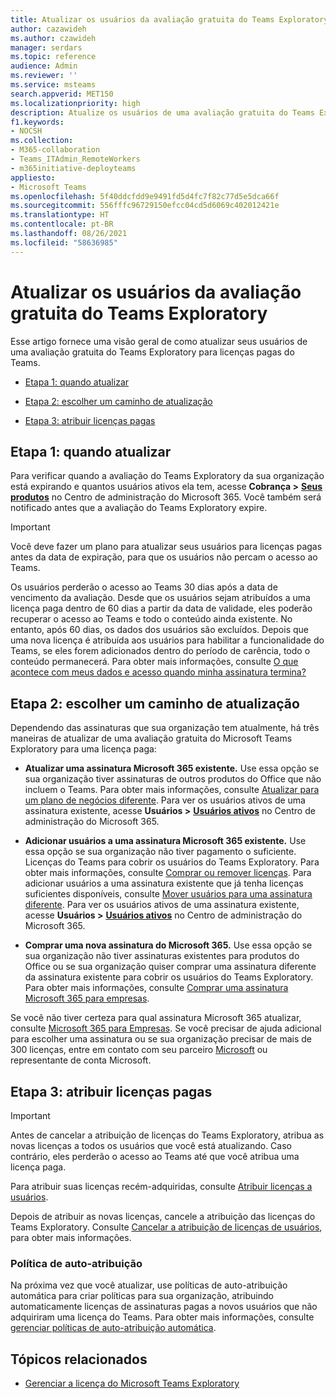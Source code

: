 ```yaml
---
title: Atualizar os usuários da avaliação gratuita do Teams Exploratory
author: cazawideh
ms.author: czawideh
manager: serdars
ms.topic: reference
audience: Admin
ms.reviewer: ''
ms.service: msteams
search.appverid: MET150
ms.localizationpriority: high
description: Atualize os usuários de uma avaliação gratuita do Teams Exploratory para uma licença paga.
f1.keywords:
- NOCSH
ms.collection:
- M365-collaboration
- Teams_ITAdmin_RemoteWorkers
- m365initiative-deployteams
appliesto:
- Microsoft Teams
ms.openlocfilehash: 5f40ddcfdd9e9491fd5d4fc7f82c77d5e5dca66f
ms.sourcegitcommit: 556fffc96729150efcc04cd5d6069c402012421e
ms.translationtype: HT
ms.contentlocale: pt-BR
ms.lasthandoff: 08/26/2021
ms.locfileid: "58636985"
---
```

# <a name="upgrade-users-from-the-teams-exploratory-trial"></a>Atualizar os usuários da avaliação gratuita do Teams Exploratory

Esse artigo fornece uma visão geral de como atualizar seus usuários de uma avaliação gratuita do Teams Exploratory para licenças pagas do Teams.

- [Etapa 1: quando atualizar](#step-1-when-to-upgrade)

- [Etapa 2: escolher um caminho de atualização](#step-2-choose-an-upgrade-path)

- [Etapa 3: atribuir licenças pagas](#step-3-assign-paid-licenses)

## <a name="step-1-when-to-upgrade"></a>Etapa 1: quando atualizar  

Para verificar quando a avaliação do Teams Exploratory da sua organização está expirando e quantos usuários ativos ela tem, acesse **Cobrança >** <a href="https://go.microsoft.com/fwlink/p/?linkid=842054" target="_blank"><b>Seus produtos</b></a> no Centro de administração do Microsoft 365. Você também será notificado antes que a avaliação do Teams Exploratory expire.

> [!IMPORTANT]
> Você deve fazer um plano para atualizar seus usuários para licenças pagas antes da data de expiração, para que os usuários não percam o acesso ao Teams.
>
> Os usuários perderão o acesso ao Teams 30 dias após a data de vencimento da avaliação. Desde que os usuários sejam atribuídos a uma licença paga dentro de 60 dias a partir da data de validade, eles poderão recuperar o acesso ao Teams e todo o conteúdo ainda existente. No entanto, após 60 dias, os dados dos usuários são excluídos. Depois que uma nova licença é atribuída aos usuários para habilitar a funcionalidade do Teams, se eles forem adicionados dentro do período de carência, todo o conteúdo permanecerá. Para obter mais informações, consulte <a href="/microsoft-365/commerce/subscriptions/what-if-my-subscription-expires?view=o365-worldwide" target="_blank">O que acontece com meus dados e acesso quando minha assinatura termina?</a>

## <a name="step-2-choose-an-upgrade-path"></a>Etapa 2: escolher um caminho de atualização

Dependendo das assinaturas que sua organização tem atualmente, há três maneiras de atualizar de uma avaliação gratuita do Microsoft Teams Exploratory para uma licença paga:

- **Atualizar uma assinatura Microsoft 365 existente.** Use essa opção se sua organização tiver assinaturas de outros produtos do Office que não incluem o Teams. Para obter mais informações, consulte <a href="/microsoft-365/commerce/subscriptions/upgrade-to-different-plan?view=o365-worldwide" target="_blank">Atualizar para um plano de negócios diferente</a>. Para ver os usuários ativos de uma assinatura existente, acesse **Usuários >** <a href="https://go.microsoft.com/fwlink/p/?linkid=834822" target="_blank"><b>Usuários ativos</b></a> no Centro de administração do Microsoft 365.

- **Adicionar usuários a uma assinatura Microsoft 365 existente.** Use essa opção se sua organização não tiver pagamento o suficiente. Licenças do Teams para cobrir os usuários do Teams Exploratory. Para obter mais informações, consulte <a href="/microsoft-365/commerce/licenses/buy-licenses?view=o365-worldwide" target="_blank">Comprar ou remover licenças</a>. Para adicionar usuários a uma assinatura existente que já tenha licenças suficientes disponíveis, consulte <a href="/microsoft-365/commerce/subscriptions/move-users-different-subscription?view=o365-worldwide" target="_blank">Mover usuários para uma assinatura diferente</a>. Para ver os usuários ativos de uma assinatura existente, acesse **Usuários >** <a href="https://go.microsoft.com/fwlink/p/?linkid=834822" target="_blank"><b>Usuários ativos</b></a> no Centro de administração do Microsoft 365.

- **Comprar uma nova assinatura do Microsoft 365.** Use essa opção se sua organização não tiver assinaturas existentes para produtos do Office ou se sua organização quiser comprar uma assinatura diferente da assinatura existente para cobrir os usuários do Teams Exploratory.  Para obter mais informações, consulte <a href="/microsoft-365/commerce/try-or-buy-microsoft-365?view=o365-worldwide%22%20\#buy-a-different-subscription" target="_blank">Comprar uma assinatura Microsoft 365 para empresas</a>.

Se você não tiver certeza para qual assinatura Microsoft 365 atualizar, consulte <a href="https://www.microsoft.com/microsoft-365/business#coreui-heading-hiatrep" target="_blank">Microsoft 365 para Empresas</a>. Se você precisar de ajuda adicional para escolher uma assinatura ou se sua organização precisar de mais de 300 licenças, entre em contato com seu parceiro <a href="https://www.microsoft.com/solution-providers/home" target="_blank">Microsoft</a> ou representante de conta Microsoft.

## <a name="step-3-assign-paid-licenses"></a>Etapa 3: atribuir licenças pagas

> [!IMPORTANT]
> Antes de cancelar a atribuição de licenças do Teams Exploratory, atribua as novas licenças a todos os usuários que você está atualizando. Caso contrário, eles perderão o acesso ao Teams até que você atribua uma licença paga.  

Para atribuir suas licenças recém-adquiridas, consulte <a href="/microsoft-365/admin/manage/assign-licenses-to-users?view=o365-worldwide&viewFallbackFrom=o365-worldwide%22%20%5C" target="_blank">Atribuir licenças a usuários</a>.  

Depois de atribuir as novas licenças, cancele a atribuição das licenças do Teams Exploratory. Consulte <a href="/microsoft-365/admin/manage/remove-licenses-from-users?view=o365-worldwide" target="_blank">Cancelar a atribuição de licenças de usuários</a>, para obter mais informações.

### <a name="auto-claim-policies"></a>Política de auto-atribuição

Na próxima vez que você atualizar, use políticas de auto-atribuição automática para criar políticas para sua organização, atribuindo automaticamente licenças de assinaturas pagas a novos usuários que não adquiriram uma licença do Teams. Para obter mais informações, consulte <a href="/microsoft-365/commerce/licenses/manage-auto-claim-policies?view=o365-worldwide" target="_blank">gerenciar políticas de auto-atribuição automática</a>.

## <a name="related-topics"></a>Tópicos relacionados

- [Gerenciar a licença do Microsoft Teams Exploratory](teams-exploratory.md)
